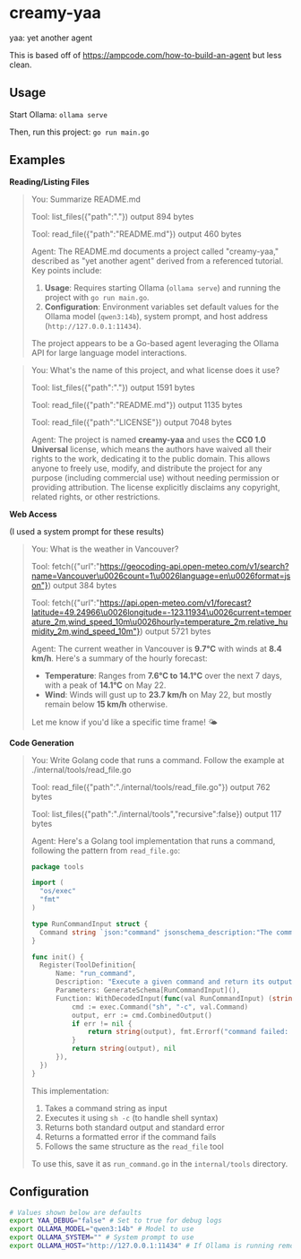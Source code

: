 # creamy-yaa

yaa: yet another agent

This is based off of https://ampcode.com/how-to-build-an-agent but less clean.

## Usage

Start Ollama: `ollama serve`

Then, run this project: `go run main.go`

## Examples

**Reading/Listing Files**

> You: Summarize README.md
>
> Tool: list_files({"path":"."}) output 894 bytes
>
> Tool: read_file({"path":"README.md"}) output 460 bytes
>
> Agent: The README.md documents a project called "creamy-yaa," described as "yet another agent" derived from a referenced tutorial. Key points include:
> 
> 1. **Usage**: Requires starting Ollama (`ollama serve`) and running the project with `go run main.go`.
> 2. **Configuration**: Environment variables set default values for the Ollama model (`qwen3:14b`), system prompt, and host address (`http://127.0.0.1:11434`). 
> 
> The project appears to be a Go-based agent leveraging the Ollama API for large language model interactions.

> You: What's the name of this project, and what license does it use?
>
> Tool: list_files({"path":"."}) output 1591 bytes
>
> Tool: read_file({"path":"README.md"}) output 1135 bytes
>
> Tool: read_file({"path":"LICENSE"}) output 7048 bytes
>
> Agent: The project is named **creamy-yaa** and uses the **CC0 1.0 Universal** license, which means the authors have waived all their rights to the work, dedicating it to the public domain. This allows anyone to freely use, modify, and distribute the project for any purpose (including commercial use) without needing permission or providing attribution. The license explicitly disclaims any copyright, related rights, or other restrictions.

**Web Access**

(I used a system prompt for these results)

> You: What is the weather in Vancouver?
>
> Tool: fetch({"url":"https://geocoding-api.open-meteo.com/v1/search?name=Vancouver\u0026count=1\u0026language=en\u0026format=json"}) output 384 bytes
>
> Tool: fetch({"url":"https://api.open-meteo.com/v1/forecast?latitude=49.24966\u0026longitude=-123.11934\u0026current=temperature_2m,wind_speed_10m\u0026hourly=temperature_2m,relative_humidity_2m,wind_speed_10m"}) output 5721 bytes
>
> Agent: The current weather in Vancouver is **9.7°C** with winds at **8.4 km/h**. Here's a summary of the hourly forecast:
>
> - **Temperature**: Ranges from **7.6°C to 14.1°C** over the next 7 days, with a peak of **14.1°C** on May 22.
> - **Wind**: Winds will gust up to **23.7 km/h** on May 22, but mostly remain below **15 km/h** otherwise.
>
> Let me know if you'd like a specific time frame! 🌤️

**Code Generation**

> You: Write Golang code that runs a command. Follow the example at ./internal/tools/read_file.go
>
> Tool: read_file({"path":"./internal/tools/read_file.go"}) output 762 bytes
>
> Tool: list_files({"path":"./internal/tools","recursive":false}) output 117 bytes
>
> Agent: Here's a Golang tool implementation that runs a command, following the pattern from `read_file.go`:
>
> ```go
> package tools
>
> import (
> 	"os/exec"
> 	"fmt"
> )
>
> type RunCommandInput struct {
> 	Command string `json:"command" jsonschema_description:"The command to execute."`
> }
>
> func init() {
> 	Register(ToolDefinition{
> 		Name: "run_command",
> 		Description: "Execute a given command and return its output.",
> 		Parameters: GenerateSchema[RunCommandInput](),
> 		Function: WithDecodedInput(func(val RunCommandInput) (string, error) {
> 			cmd := exec.Command("sh", "-c", val.Command)
> 			output, err := cmd.CombinedOutput()
> 			if err != nil {
> 				return string(output), fmt.Errorf("command failed: %w", err)
> 			}
> 			return string(output), nil
> 		}),
> 	})
> }
> ```
>
> This implementation:
> 1. Takes a command string as input
> 2. Executes it using `sh -c` (to handle shell syntax)
> 3. Returns both standard output and standard error
> 4. Returns a formatted error if the command fails
> 5. Follows the same structure as the `read_file` tool
>
> To use this, save it as `run_command.go` in the `internal/tools` directory.

## Configuration

```sh
# Values shown below are defaults
export YAA_DEBUG="false" # Set to true for debug logs
export OLLAMA_MODEL="qwen3:14b" # Model to use
export OLLAMA_SYSTEM="" # System prompt to use
export OLLAMA_HOST="http://127.0.0.1:11434" # If Ollama is running remotely, change this
```
